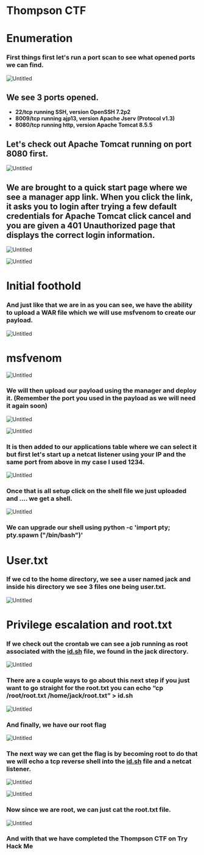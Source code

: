 # Thompson CTF

# Enumeration

### First things first let's run a port scan to see what opened ports we can find.

![Untitled](Thompson%20CTF%206c92a400c99d4f839592c3e82b7415b5/Untitled.png)

## We see 3 ports opened.

- **22/tcp running SSH, version OpenSSH 7.2p2**
- **8009/tcp running ajp13, version Apache Jserv (Protocol v1.3)**
- **8080/tcp running http, version Apache Tomcat 8.5.5**

## Let's check out Apache Tomcat running on port 8080 first.

![Untitled](Thompson%20CTF%206c92a400c99d4f839592c3e82b7415b5/Untitled%201.png)

## We are brought to a quick start page where we see a manager app link. When you click the link, it asks you to login after trying a few default credentials for Apache Tomcat click cancel and you are given a 401 Unauthorized page that displays the correct login information.

![Untitled](Thompson%20CTF%206c92a400c99d4f839592c3e82b7415b5/Untitled%202.png)

![Untitled](Thompson%20CTF%206c92a400c99d4f839592c3e82b7415b5/Untitled%203.png)

# Initial foothold

### And just like that we are in as you can see, we have the ability to upload a WAR file which we will use msfvenom to create our payload.

![Untitled](Thompson%20CTF%206c92a400c99d4f839592c3e82b7415b5/Untitled%204.png)

# msfvenom

![Untitled](Thompson%20CTF%206c92a400c99d4f839592c3e82b7415b5/Untitled%205.png)

### We will then upload our payload using the manager and deploy it. (Remember the port you used in the payload as we will need it again soon)

![Untitled](Thompson%20CTF%206c92a400c99d4f839592c3e82b7415b5/Untitled%206.png)

![Untitled](Thompson%20CTF%206c92a400c99d4f839592c3e82b7415b5/Untitled%207.png)

### It is then added to our applications table where we can select it but first let's start up a netcat listener using your IP and the same port from above in my case I used 1234.

![Untitled](Thompson%20CTF%206c92a400c99d4f839592c3e82b7415b5/Untitled%208.png)

### Once that is all setup click on the shell file we just uploaded and …. we get a shell.

![Untitled](Thompson%20CTF%206c92a400c99d4f839592c3e82b7415b5/Untitled%209.png)

### We can upgrade our shell using **python -c 'import pty; pty.spawn ("/bin/bash")'**

# User.txt

### If we cd to the home directory, we see a user named jack and inside his directory we see 3 files one being user.txt.

![Untitled](Thompson%20CTF%206c92a400c99d4f839592c3e82b7415b5/Untitled%2010.png)

# Privilege escalation and root.txt

### If we check out the crontab we can see a job running as root associated with the [id.sh](http://id.sh) file, we found in the jack directory.

![Untitled](Thompson%20CTF%206c92a400c99d4f839592c3e82b7415b5/Untitled%2011.png)

### There are a couple ways to go about this next step if you just want to go straight for the root.txt you can echo “cp /root/root.txt /home/jack/root.txt” > id.sh

![Untitled](Thompson%20CTF%206c92a400c99d4f839592c3e82b7415b5/Untitled%2012.png)

### And finally, we have our root flag

![Untitled](Thompson%20CTF%206c92a400c99d4f839592c3e82b7415b5/Untitled%2013.png)

### The next way we can get the flag is by becoming root to do that we will echo a tcp reverse shell into the [id.sh](http://id.sh) file and a netcat listener.

![Untitled](Thompson%20CTF%206c92a400c99d4f839592c3e82b7415b5/Untitled%2014.png)

![Untitled](Thompson%20CTF%206c92a400c99d4f839592c3e82b7415b5/Untitled%2015.png)

### Now since we are root, we can just cat the root.txt file.

![Untitled](Thompson%20CTF%206c92a400c99d4f839592c3e82b7415b5/Untitled%2016.png)

### And with that we have completed the Thompson CTF on Try Hack Me

###
